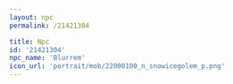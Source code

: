 ```yaml
---
layout: npc
permalink: /21421304

title: Npc
id: '21421304'
npc_name: 'Blurrem'
icon_url: 'portrait/mob/22000100_n_snowicegolem_p.png'
---
```

